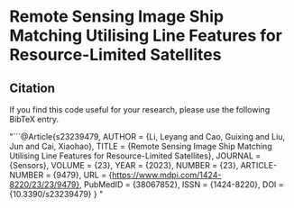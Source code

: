 # Remote Sensing Image Ship Matching Utilising Line Features for Resource-Limited Satellites

## Citation
If you find this code useful for your research, please use the following BibTeX entry.

"```@Article{s23239479,
AUTHOR = {Li, Leyang and Cao, Guixing and Liu, Jun and Cai, Xiaohao},
TITLE = {Remote Sensing Image Ship Matching Utilising Line Features for Resource-Limited Satellites},
JOURNAL = {Sensors},
VOLUME = {23},
YEAR = {2023},
NUMBER = {23},
ARTICLE-NUMBER = {9479},
URL = {https://www.mdpi.com/1424-8220/23/23/9479},
PubMedID = {38067852},
ISSN = {1424-8220},
DOI = {10.3390/s23239479}
}
"

